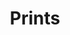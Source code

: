 ---
layout: objectpage_janbrueghel
pid: print
title: Prints
object_type: Print
permalink: /janbrueghel/object-types/print/
---
